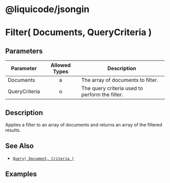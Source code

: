 # @liquicode/jsongin


# Filter( Documents, QueryCriteria )


## Parameters

| **Parameter** | **Allowed Types** | **Description**                          |
|---------------|:-----------------:|------------------------------------------|
| Documents     |        a          | The array of documents to filter.        |
| QueryCriteria |        o          | The query criteria used to perform the filter. |


## Description

Applies a filter to an array of documents and returns an array of the filtered results.


## See Also

- [`Query( Document, Criteria )`](./Query.md)


## Examples

